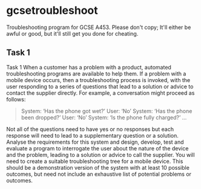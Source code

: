 # gcsetroubleshoot
Troubleshooting program for GCSE A453.
Please don't copy; It'll either be awful or good, but it'll still get you done for cheating.
## Task 1
Task 1
When a customer has a problem with a product, automated troubleshooting programs are available to
help them.
If a problem with a mobile device occurs, then a troubleshooting process is invoked, with the user
responding to a series of questions that lead to a solution or advice to contact the supplier directly.
For example, a conversation might proceed as follows:

> System: ‘Has the phone got wet?’
> User: ‘No’
> System: ‘Has the phone been dropped?’
> User: ‘No’
> System: ‘Is the phone fully charged?’
> …

Not all of the questions need to have yes or no responses but each response will need to lead to a
supplementary question or a solution.
Analyse the requirements for this system and design, develop, test and evaluate a program to
interrogate the user about the nature of the device and the problem, leading to a solution or advice to
call the supplier. You will need to create a suitable troubleshooting tree for a mobile device. This should
be a demonstration version of the system with at least 10 possible outcomes, but need not include an
exhaustive list of potential problems or outcomes.
